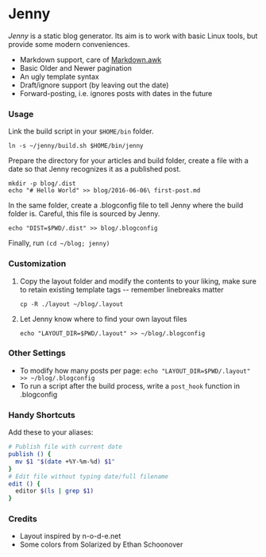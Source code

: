 # Jenny

_Jenny_ is a static blog generator. Its aim is to work with basic Linux tools, but provide some modern conveniences.

- Markdown support, care of [Markdown.awk](https://bitbucket.org/yiyus/md2html.awk)
- Basic Older and Newer pagination
- An ugly template syntax
- Draft/ignore support (by leaving out the date)
- Forward-posting, i.e. ignores posts with dates in the future

### Usage

Link the build script in your `$HOME/bin` folder.

```
ln -s ~/jenny/build.sh $HOME/bin/jenny
```

Prepare the directory for your articles and build folder, create a file with a date so that Jenny recognizes it as a published post.

```
mkdir -p blog/.dist
echo "# Hello World" >> blog/2016-06-06\ first-post.md
```

In the same folder, create a .blogconfig file to tell Jenny where the build folder is. Careful, this file is sourced by Jenny.

```
echo "DIST=$PWD/.dist" >> blog/.blogconfig
```

Finally, run `(cd ~/blog; jenny)`

### Customization

1. Copy the layout folder and modify the contents to your liking, make sure to retain existing template tags -- remember linebreaks matter

   ```
   cp -R ./layout ~/blog/.layout
   ```
   
2. Let Jenny know where to find your own layout files

   ```
   echo "LAYOUT_DIR=$PWD/.layout" >> ~/blog/.blogconfig
   ```

### Other Settings

- To modify how many posts per page: `echo "LAYOUT_DIR=$PWD/.layout" >> ~/blog/.blogconfig`
- To run a script after the build process, write a `post_hook` function in .blogconfig

### Handy Shortcuts

Add these to your aliases:

```bash
# Publish file with current date
publish () {
  mv $1 "$(date +%Y-%m-%d) $1"
}
# Edit file without typing date/full filename
edit () {
  editor $(ls | grep $1)
}
```

### Credits
- Layout inspired by n-o-d-e.net 
- Some colors from Solarized by Ethan Schoonover
